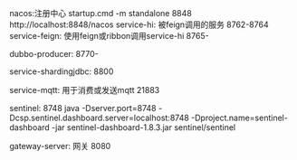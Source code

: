 nacos:注册中心 startup.cmd -m standalone
    8848  http://localhost:8848/nacos
service-hi: 被feign调用的服务
    8762-8764
service-feign: 使用feign或ribbon调用service-hi
    8765-

dubbo-producer: 8770-

service-shardingjdbc: 8800

service-mqtt: 用于消费或发送mqtt
    21883


sentinel:
8748
java -Dserver.port=8748 -Dcsp.sentinel.dashboard.server=localhost:8748 -Dproject.name=sentinel-dashboard -jar sentinel-dashboard-1.8.3.jar
sentinel/sentinel

gateway-server: 网关
    8080
    
    



